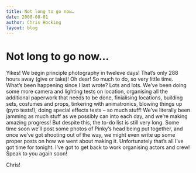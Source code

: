 ```yaml
---
title: Not long to go now…
date: 2008-08-01
author: Chris Hocking
layout: blog
---
```

# Not long to go now…

Yikes! We begin principle photography in tweleve days! That’s only 288 hours away (give or take)! Oh dear! So much to do, so very little time. What’s been happening since I last wrote? Lots and lots. We’ve been doing some more camera and lighting tests on location, organising all the additional paperwork that needs to be done, finialising locations, building sets, costumes and props, tinkering with animatronics, blowing things up (pyro tests!), doing special effects tests – so much stuff! We’ve literally been jamming as much stuff as we possibly can into each day, and we’re making amazing progress! But despite this, the to-do list is still very long. Some time soon we’ll post some photos of Pinky’s head being put together, and once we’ve got shooting out of the way, we might even write up some proper posts on how we went about making it. Unfortunately that’s all I’ve got time for tonight. I’ve got to get back to work organising actors and crew! Speak to you again soon!

Chris!